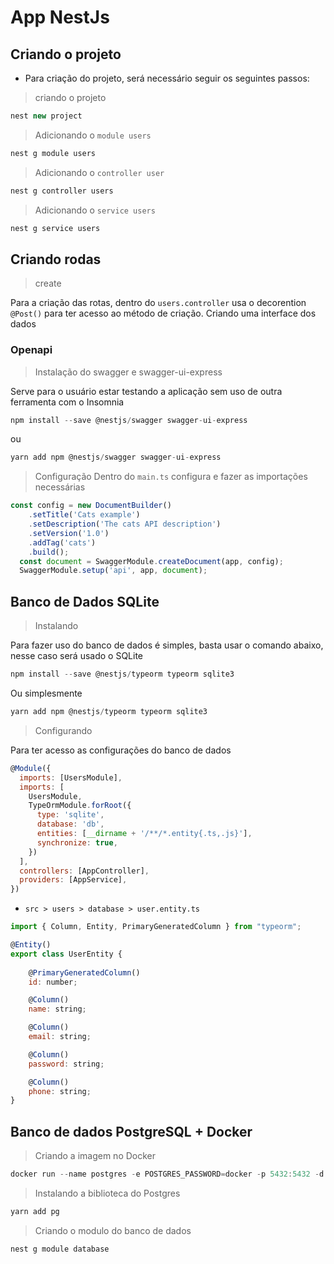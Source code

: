 # App NestJs

## Criando o projeto
* Para criação do projeto, será necessário seguir os seguintes passos:
> criando o projeto 
```js
nest new project
```

> Adicionando o `module users`
```js
nest g module users
```

> Adicionando o `controller user`
```js
nest g controller users
```

> Adicionando o `service users`
```js
nest g service users
```

## Criando rodas
> create

Para a criação das rotas, dentro do `users.controller` usa o decorention `@Post()` para ter acesso ao método de criação. Criando uma interface dos dados

### Openapi
> Instalação do swagger e swagger-ui-express

Serve para o usuário estar testando a aplicação sem uso de outra ferramenta com o Insomnia

```js
npm install --save @nestjs/swagger swagger-ui-express
```

ou
```js
yarn add npm @nestjs/swagger swagger-ui-express
```

> Configuração
Dentro do `main.ts` configura e fazer as importações necessárias
```js
const config = new DocumentBuilder()
    .setTitle('Cats example')
    .setDescription('The cats API description')
    .setVersion('1.0')
    .addTag('cats')
    .build();
  const document = SwaggerModule.createDocument(app, config);
  SwaggerModule.setup('api', app, document);
```

## Banco de Dados SQLite
> Instalando 

Para fazer uso do banco de dados é simples, basta usar o comando abaixo, nesse caso será usado o SQLite
```js
npm install --save @nestjs/typeorm typeorm sqlite3
```

Ou simplesmente
```js
yarn add npm @nestjs/typeorm typeorm sqlite3
```

> Configurando

Para ter acesso as configurações do banco de dados
```js
@Module({
  imports: [UsersModule],
  imports: [
    UsersModule,
    TypeOrmModule.forRoot({
      type: 'sqlite',
      database: 'db',
      entities: [__dirname + '/**/*.entity{.ts,.js}'],
      synchronize: true,
    })
  ],
  controllers: [AppController],
  providers: [AppService],
})
```

* `src > users > database > user.entity.ts`
```js
import { Column, Entity, PrimaryGeneratedColumn } from "typeorm";

@Entity()
export class UserEntity {
    
    @PrimaryGeneratedColumn()
    id: number;

    @Column()
    name: string;

    @Column()
    email: string;

    @Column()
    password: string;

    @Column()
    phone: string;
}
```

## Banco de dados PostgreSQL + Docker
> Criando a imagem no Docker

```js
docker run --name postgres -e POSTGRES_PASSWORD=docker -p 5432:5432 -d postgres
```

> Instalando a biblioteca do Postgres

```js 
yarn add pg
```

> Criando o modulo do banco de dados

```bash
nest g module database
```